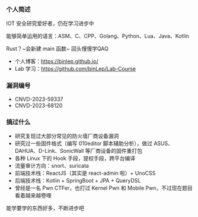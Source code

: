 ### 个人简述

IOT 安全研究爱好者，仍在学习进步中

能够简单运用的语言：ASM、C、CPP、Golang、Python、Lua、Java、Kotlin

Rust？~会新建 main 函数~ 回头慢慢学QAQ

- 个人博客：https://binlep.github.io/
- Lab 学习：https://github.com/binLep/Lab-Course

### 漏洞编号

- CNVD-2023-59337
- CNVD-2023-68120

### 搞过什么

- 研究复现过大部分常见的防火墙厂商设备漏洞
- 研究过一些固件格式（编写 010editor 脚本辅助分析），做过 ASUS、DAHUA、D-Link、SonicWall 等厂商设备的固件重打包
- 各种 Linux 下的 Hook 手段，提权手段，跨平台编译
- 流量审计方向：snort、suricata
- 前端技术栈：ReactJS（其实是 react-admin 啦）+ UnoCSS
- 后端技术栈：Kotlin + SpringBoot + JPA + QueryDSL
- 曾经是一名 Pwn CTFer，也打过 Kernel Pwn 和 Mobile Pwn，不过现在题目看着越来越卷哩

能学要学的东西好多，不断进步吧

